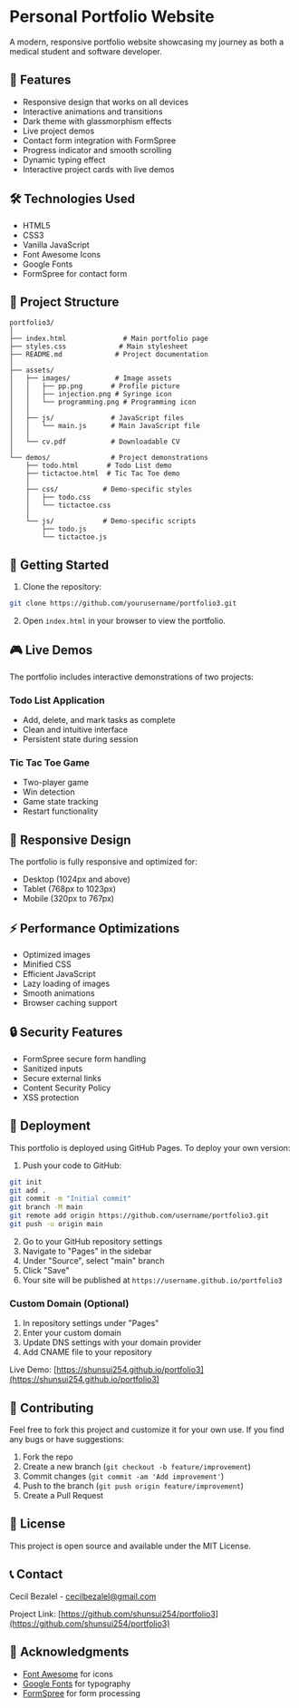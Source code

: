 # Personal Portfolio Website

A modern, responsive portfolio website showcasing my journey as both a medical student and software developer.

## 🚀 Features

- Responsive design that works on all devices
- Interactive animations and transitions
- Dark theme with glassmorphism effects
- Live project demos
- Contact form integration with FormSpree
- Progress indicator and smooth scrolling
- Dynamic typing effect
- Interactive project cards with live demos

## 🛠️ Technologies Used

- HTML5
- CSS3
- Vanilla JavaScript
- Font Awesome Icons
- Google Fonts
- FormSpree for contact form

## 📁 Project Structure

```
portfolio3/
│
├── index.html              # Main portfolio page
├── styles.css             # Main stylesheet
├── README.md             # Project documentation
│
├── assets/
│   ├── images/           # Image assets
│   │   ├── pp.png       # Profile picture
│   │   ├── injection.png # Syringe icon
│   │   └── programming.png # Programming icon
│   │
│   ├── js/              # JavaScript files
│   │   └── main.js      # Main JavaScript file
│   │
│   └── cv.pdf           # Downloadable CV
│
└── demos/               # Project demonstrations
    ├── todo.html       # Todo List demo
    ├── tictactoe.html  # Tic Tac Toe demo
    │
    ├── css/           # Demo-specific styles
    │   ├── todo.css
    │   └── tictactoe.css
    │
    └── js/            # Demo-specific scripts
        ├── todo.js
        └── tictactoe.js
```

## 🚀 Getting Started

1. Clone the repository:
```bash
git clone https://github.com/yourusername/portfolio3.git
```

2. Open `index.html` in your browser to view the portfolio.

## 🎮 Live Demos

The portfolio includes interactive demonstrations of two projects:

### Todo List Application
- Add, delete, and mark tasks as complete
- Clean and intuitive interface
- Persistent state during session

### Tic Tac Toe Game
- Two-player game
- Win detection
- Game state tracking
- Restart functionality

## 📱 Responsive Design

The portfolio is fully responsive and optimized for:
- Desktop (1024px and above)
- Tablet (768px to 1023px)
- Mobile (320px to 767px)

## ⚡ Performance Optimizations

- Optimized images
- Minified CSS
- Efficient JavaScript
- Lazy loading of images
- Smooth animations
- Browser caching support

## 🔒 Security Features

- FormSpree secure form handling
- Sanitized inputs
- Secure external links
- Content Security Policy
- XSS protection

## 🚀 Deployment

This portfolio is deployed using GitHub Pages. To deploy your own version:

1. Push your code to GitHub:
```bash
git init
git add .
git commit -m "Initial commit"
git branch -M main
git remote add origin https://github.com/username/portfolio3.git
git push -u origin main
```

2. Go to your GitHub repository settings
3. Navigate to "Pages" in the sidebar
4. Under "Source", select "main" branch
5. Click "Save"
6. Your site will be published at `https://username.github.io/portfolio3`

### Custom Domain (Optional)
1. In repository settings under "Pages"
2. Enter your custom domain
3. Update DNS settings with your domain provider
4. Add CNAME file to your repository

Live Demo: [https://shunsui254.github.io/portfolio3](https://shunsui254.github.io/portfolio3)

## 🤝 Contributing

Feel free to fork this project and customize it for your own use. If you find any bugs or have suggestions:

1. Fork the repo
2. Create a new branch (`git checkout -b feature/improvement`)
3. Commit changes (`git commit -am 'Add improvement'`)
4. Push to the branch (`git push origin feature/improvement`)
5. Create a Pull Request

## 📄 License

This project is open source and available under the MIT License.

## 📞 Contact

Cecil Bezalel - [cecilbezalel@gmail.com](mailto:cecilbezalel@gmail.com)

Project Link: [https://github.com/shunsui254/portfolio3](https://github.com/shunsui254/portfolio3)

## 🙏 Acknowledgments

- [Font Awesome](https://fontawesome.com/) for icons
- [Google Fonts](https://fonts.google.com/) for typography
- [FormSpree](https://formspree.io/) for form processing
